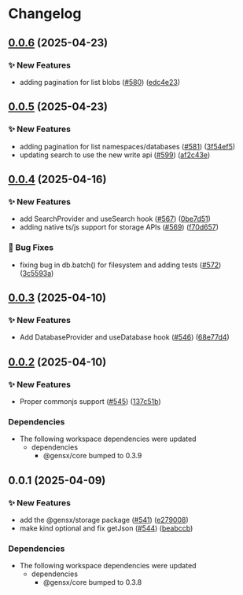 # Changelog

## [0.0.6](https://github.com/gensx-inc/gensx/compare/gensx-storage-v0.0.5...gensx-storage-v0.0.6) (2025-04-23)


### ✨ New Features

* adding pagination for list blobs ([#580](https://github.com/gensx-inc/gensx/issues/580)) ([edc4e23](https://github.com/gensx-inc/gensx/commit/edc4e232f98cfc7ee1a146244738a0f8da63ef3c))

## [0.0.5](https://github.com/gensx-inc/gensx/compare/gensx-storage-v0.0.4...gensx-storage-v0.0.5) (2025-04-23)


### ✨ New Features

* adding pagination for list namespaces/databases ([#581](https://github.com/gensx-inc/gensx/issues/581)) ([3f54ef5](https://github.com/gensx-inc/gensx/commit/3f54ef5455e986de989e7e7c8ec2540a0fd91703))
* updating search to use the new write api ([#599](https://github.com/gensx-inc/gensx/issues/599)) ([af2c43e](https://github.com/gensx-inc/gensx/commit/af2c43ed4a888bfefc60607f748e20c42cb0338f))

## [0.0.4](https://github.com/gensx-inc/gensx/compare/gensx-storage-v0.0.3...gensx-storage-v0.0.4) (2025-04-16)


### ✨ New Features

* add SearchProvider and useSearch hook ([#567](https://github.com/gensx-inc/gensx/issues/567)) ([0be7d51](https://github.com/gensx-inc/gensx/commit/0be7d512d6f073c4299de661eda54954e8696812))
* adding native ts/js support for storage APIs ([#569](https://github.com/gensx-inc/gensx/issues/569)) ([f70d657](https://github.com/gensx-inc/gensx/commit/f70d6572a7b99a9247fc77f75ea1c1e7f7b90fbd))


### 🐛 Bug Fixes

* fixing bug in db.batch() for filesystem and adding tests ([#572](https://github.com/gensx-inc/gensx/issues/572)) ([3c5593a](https://github.com/gensx-inc/gensx/commit/3c5593a662a5f0ffda4d6b3a88dcde9e6a16f40c))

## [0.0.3](https://github.com/gensx-inc/gensx/compare/gensx-storage-v0.0.2...gensx-storage-v0.0.3) (2025-04-10)


### ✨ New Features

* Add DatabaseProvider and useDatabase hook ([#546](https://github.com/gensx-inc/gensx/issues/546)) ([68e77d4](https://github.com/gensx-inc/gensx/commit/68e77d467f20ec32dd96c81036047e75d6ec6f40))

## [0.0.2](https://github.com/gensx-inc/gensx/compare/gensx-storage-v0.0.1...gensx-storage-v0.0.2) (2025-04-10)


### ✨ New Features

* Proper commonjs support ([#545](https://github.com/gensx-inc/gensx/issues/545)) ([137c51b](https://github.com/gensx-inc/gensx/commit/137c51bb6ed408440ef9e0330ed3b887a12feeb3))


### Dependencies

* The following workspace dependencies were updated
  * dependencies
    * @gensx/core bumped to 0.3.9

## 0.0.1 (2025-04-09)


### ✨ New Features

* add the @gensx/storage package ([#541](https://github.com/gensx-inc/gensx/issues/541)) ([e279008](https://github.com/gensx-inc/gensx/commit/e279008f57a90c326a4699311bee0c1bbb9b62c4))
* make kind optional and fix getJson ([#544](https://github.com/gensx-inc/gensx/issues/544)) ([beabccb](https://github.com/gensx-inc/gensx/commit/beabccbe84a7c4f200cdb801dfaa403548a3615d))


### Dependencies

* The following workspace dependencies were updated
  * dependencies
    * @gensx/core bumped to 0.3.8
